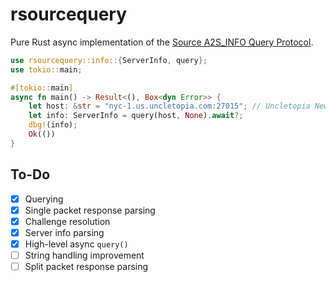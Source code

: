 # rsourcequery

Pure Rust async implementation of the [Source A2S_INFO Query Protocol](https://developer.valvesoftware.com/wiki/Server_queries#A2S_INFO).

```rust
use rsourcequery::info::{ServerInfo, query};
use tokio::main;

#[tokio::main]
async fn main() -> Result<(), Box<dyn Error>> {
    let host: &str = "nyc-1.us.uncletopia.com:27015"; // Uncletopia New York City 1
    let info: ServerInfo = query(host, None).await?;
    dbg!(info);
    Ok(())
}
```

## To-Do

- [x] Querying
- [x] Single packet response parsing
- [x] Challenge resolution
- [x] Server info parsing
- [x] High-level async `query()`
- [ ] String handling improvement
- [ ] Split packet response parsing